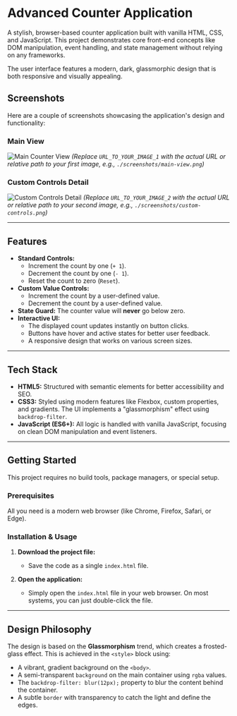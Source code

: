 # Advanced Counter Application

A stylish, browser-based counter application built with vanilla HTML, CSS, and JavaScript. This project demonstrates core front-end concepts like DOM manipulation, event handling, and state management without relying on any frameworks.

The user interface features a modern, dark, glassmorphic design that is both responsive and visually appealing.

## Screenshots

Here are a couple of screenshots showcasing the application's design and functionality:

### Main View
![Main Counter View](screenshots/counter.png)
*(Replace `URL_TO_YOUR_IMAGE_1` with the actual URL or relative path to your first image, e.g., `./screenshots/main-view.png`)*

### Custom Controls Detail
![Custom Controls Detail](screenshots/counter2.png)
*(Replace `URL_TO_YOUR_IMAGE_2` with the actual URL or relative path to your second image, e.g., `./screenshots/custom-controls.png`)*

---

## Features

- **Standard Controls:**
  - Increment the count by one (`+ 1`).
  - Decrement the count by one (`- 1`).
  - Reset the count to zero (`Reset`).
- **Custom Value Controls:**
  - Increment the count by a user-defined value.
  - Decrement the count by a user-defined value.
- **State Guard:** The counter value will **never** go below zero.
- **Interactive UI:**
  - The displayed count updates instantly on button clicks.
  - Buttons have hover and active states for better user feedback.
  - A responsive design that works on various screen sizes.

---

## Tech Stack

- **HTML5:** Structured with semantic elements for better accessibility and SEO.
- **CSS3:** Styled using modern features like Flexbox, custom properties, and gradients. The UI implements a "glassmorphism" effect using `backdrop-filter`.
- **JavaScript (ES6+):** All logic is handled with vanilla JavaScript, focusing on clean DOM manipulation and event listeners.

---

## Getting Started

This project requires no build tools, package managers, or special setup.

### Prerequisites

All you need is a modern web browser (like Chrome, Firefox, Safari, or Edge).

### Installation & Usage

1.  **Download the project file:**
    - Save the code as a single `index.html` file.
    
2.  **Open the application:**
    - Simply open the `index.html` file in your web browser. On most systems, you can just double-click the file.

---

## Design Philosophy

The design is based on the **Glassmorphism** trend, which creates a frosted-glass effect. This is achieved in the `<style>` block using:
- A vibrant, gradient background on the `<body>`.
- A semi-transparent `background` on the main container using `rgba` values.
- The `backdrop-filter: blur(12px);` property to blur the content behind the container.
- A subtle `border` with transparency to catch the light and define the edges.
